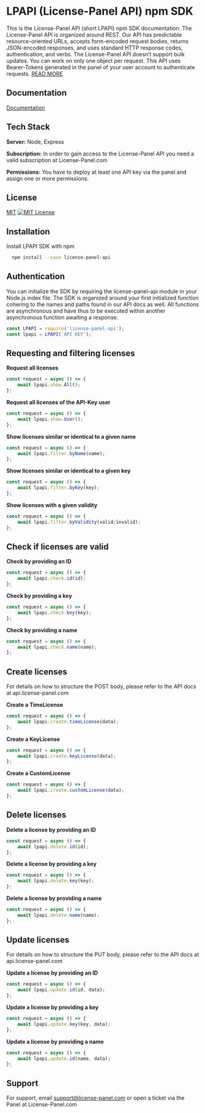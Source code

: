 # LPAPI (License-Panel API) npm SDK

This is the License-Panel API (short LPAPI) npm SDK documentation. The License-Panel API is organized around REST. Our API has predictable resource-oriented URLs, accepts form-encoded request bodies, returns JSON-encoded responses, and uses standard HTTP response codes, authentication, and verbs. The License-Panel API doesn’t support bulk updates. You can work on only one object per request. This API uses Bearer-Tokens generated in the panel of your user account to authenticate requests. [READ MORE](https://api.license-panel.com)



## Documentation
[Documentation](https://api.license-panel.com)


## Tech Stack

**Server:** Node, Express

**Subscription:** In order to gain access to the License-Panel API you need a valid subscription at License-Panel.com

**Permissions:** You have to deploy at least one API key via the panel and assign one or more permissions.


## License

[MIT](https://choosealicense.com/licenses/mit/) [![MIT License](https://img.shields.io/badge/License-MIT-green.svg)](https://choosealicense.com/licenses/mit/)

## Installation

Install LPAPI SDK with npm

```bash
  npm install --save license-panel-api
```

## Authentication
You can initialize the SDK by requiring the license-panel-api module in your Node.js index file. The SDK is organized around your first initialized function cohering to the names and paths found in our API docs as well. All functions are asynchronous and have thus to be executed within another asynchronous function awaiting a response.

```javascript
const LPAPI = require('license-panel-api');
const lpapi = LPAPI('API KEY');
```


## Requesting and filtering licenses

**Request all licenses**
```javascript
const request = async () => {
    await lpapi.show.All();
};
```

**Request all licenses of the API-Key user**
```javascript
const request = async () => {
    await lpapi.show.User();
};
```

**Show licenses similar or identical to a given name**
```javascript
const request = async () => {
    await lpapi.filter.byName(name);
};
```

**Show licenses similar or identical to a given key**
```javascript
const request = async () => {
    await lpapi.filter.byKey(key);
};
```

**Show licenses with a given validity**
```javascript
const request = async () => {
    await lpapi.filter.byValidity(valid/invalid);
};
```


## Check if licenses are valid

**Check by providing an ID**
```javascript
const request = async () => {
    await lpapi.check.id(id);
};
```

**Check by providing a key**
```javascript
const request = async () => {
    await lpapi.check.key(key);
};
```

**Check by providing a name**
```javascript
const request = async () => {
    await lpapi.check.name(name);
};
```
## Create licenses
For details on how to structure the POST body, please refer to the API docs at api.license-panel.com


**Create a TimeLicense**
```javascript
const request = async () => {
    await lpapi.create.timeLicense(data);
};
```

**Create a KeyLicense**
```javascript
const request = async () => {
    await lpapi.create.keyLicense(data);
};
```

**Create a CustomLicense**
```javascript
const request = async () => {
    await lpapi.create.customLicense(data);
};
```
## Delete licenses

**Delete a license by providing an ID**
```javascript
const request = async () => {
    await lpapi.delete.id(id);
};
```

**Delete a license by providing a key**
```javascript
const request = async () => {
    await lpapi.delete.key(key);
};
```

**Delete a license by providing a name**
```javascript
const request = async () => {
    await lpapi.delete.name(name);
};
```
## Update licenses
For details on how to structure the PUT body, please refer to the API docs at api.license-panel.com

**Update a license by providing an ID**
```javascript
const request = async () => {
    await lpapi.update.id(id, data);
};
```

**Update a license by providing a key**
```javascript
const request = async () => {
    await lpapi.update.key(key, data);
};
```

**Update a license by providing a name**
```javascript
const request = async () => {
    await lpapi.update.id(name, data);
};
```
## Support

For support, email support@license-panel.com or open a ticket via the Panel at License-Panel.com

